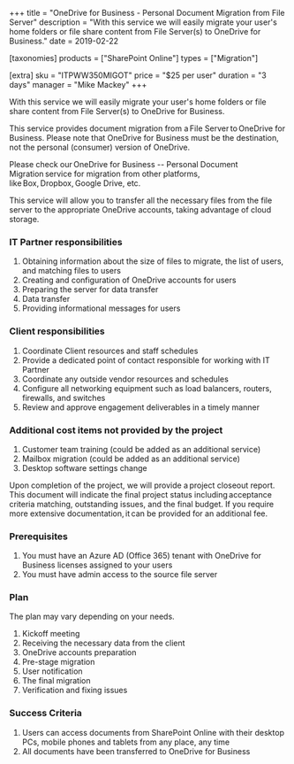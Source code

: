 +++
title = "OneDrive for Business - Personal Document Migration from File Server"
description = "With this service we will easily migrate your user's home folders or file share content from File Server(s) to OneDrive for Business."
date = 2019-02-22

[taxonomies]
products = ["SharePoint Online"]
types = ["Migration"]

[extra]
sku = "ITPWW350MIGOT"
price = "$25 per user"
duration = "3 days"
manager = "Mike Mackey"
+++

With this service we will easily migrate your user's home folders or
file share content from File Server(s) to OneDrive for Business.

This service provides document migration from a File Server to OneDrive
for Business. Please note that OneDrive for Business must be the
destination, not the personal (consumer) version of OneDrive.

Please check our OneDrive for Business -- Personal Document
Migration service for migration from other platforms,
like Box, Dropbox, Google Drive, etc.

This service will allow you to transfer all the necessary files from the
file server to the appropriate OneDrive accounts, taking advantage of
cloud storage.

### IT Partner responsibilities

1.  Obtaining information about the size of files to migrate, the list
    of users, and matching files to users
2.  Creating and configuration of OneDrive accounts for users
3.  Preparing the server for data transfer
4.  Data transfer
5.  Providing informational messages for users

### Client responsibilities

1.  Coordinate Client resources and staff schedules
2.  Provide a dedicated point of contact responsible for working with IT
    Partner
3.  Coordinate any outside vendor resources and schedules
4.  Configure all networking equipment such as load balancers, routers,
    firewalls, and switches
5.  Review and approve engagement deliverables in a timely manner

### Additional cost items not provided by the project

1.  Customer team training (could be added as an additional service)
2.  Mailbox migration (could be added as an additional service)
3.  Desktop software settings change

Upon completion of the project, we will provide a project closeout
report. This document will indicate the final project status
including acceptance criteria matching, outstanding issues, and the
final budget. If you require more extensive documentation, it can be
provided for an additional fee. 

### Prerequisites

1.  You must have an Azure AD (Office 365) tenant with OneDrive for
    Business licenses assigned to your users
2.  You must have admin access to the source file server

### Plan

The plan may vary depending on your needs.

1.  Kickoff meeting
2.  Receiving the necessary data from the client
3.  OneDrive accounts preparation
4.  Pre-stage migration
5.  User notification
6.  The final migration
7.  Verification and fixing issues

### Success Criteria

1.  Users can access documents from SharePoint Online with their desktop
    PCs, mobile phones and tablets from any place, any time
2.  All documents have been transferred to OneDrive for Business